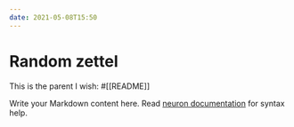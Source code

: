 ```yaml
---
date: 2021-05-08T15:50
---
```


# Random zettel

This is the parent I wish: #[[README]]

Write your Markdown content here. Read [neuron documentation](https://neuron.zettel.page/2011404.html) for syntax help.

